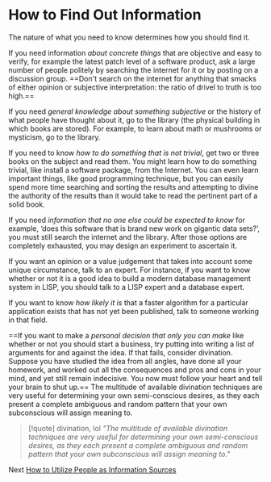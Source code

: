 # How to Find Out Information
[//]: # (Version:1.0.0)
The nature of what you need to know determines how you should find it.

If you need information *about concrete things* that are objective and easy to verify, for example the latest patch level of a software product, ask a large number of people politely by searching the internet for it or by posting on a discussion group. ==Don't search on the internet for anything that smacks of either opinion or subjective interpretation: the ratio of drivel to truth is too high.==

If you need *general knowledge about something subjective* or the history of what people have thought about it, go to the library (the physical building in which books are stored). For example, to learn about math or mushrooms or mysticism, go to the library.

If you need to know *how to do something that is not trivial*, get two or three books on the subject and read them. You might learn how to do something trivial, like install a software package, from the Internet. You can even learn important things, like good programming technique, but you can easily spend more time searching and sorting the results and attempting to divine the authority of the results than it would take to read the pertinent part of a solid book.

If you need *information that no one else could be expected to know* for example, ‘does this software that is brand new work on gigantic data sets?’, you must still search the internet and the library. After those options are completely exhausted, you may design an experiment to ascertain it.

If you want an opinion or a value judgement that takes into account some unique circumstance, talk to an expert. For instance, if you want to know whether or not it is a good idea to build a modern database management system in LISP, you should talk to a LISP expert and a database expert.

If you want to know *how likely it is* that a faster algorithm for a particular application exists that has not yet been published, talk to someone working in that field.

==If you want to make a *personal decision that only you can make* like whether or not you should start a business, try putting into writing a list of arguments for and against the idea. If that fails, consider divination. Suppose you have studied the idea from all angles, have done all your homework, and worked out all the consequences and pros and cons in your mind, and yet still remain indecisive. You now must follow your heart and tell your brain to shut up.== The multitude of available divination techniques are very useful for determining your own semi-conscious desires, as they each present a complete ambiguous and random pattern that your own subconscious will assign meaning to.

> [!quote] divination, lol
> *"The multitude of available divination techniques are very useful for determining your own semi-conscious desires, as they each present a complete ambiguous and random pattern that your own subconscious will assign meaning to."*

Next [How to Utilize People as Information Sources](04-How-to-Utilize-People-as-Information-Sources.md)
